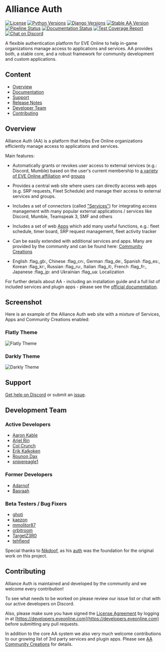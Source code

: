 # Alliance Auth

[![License](https://img.shields.io/badge/license-GPLv2-green)](https://pypi.org/project/allianceauth/)
[![Python Versions](https://img.shields.io/pypi/pyversions/allianceauth)](https://pypi.org/project/allianceauth/)
[![Django Versions](https://img.shields.io/pypi/djversions/allianceauth?label=django)](https://pypi.org/project/allianceauth/)
[![Stable AA Version](https://img.shields.io/pypi/v/allianceauth?label=release)](https://pypi.org/project/allianceauth/)
[![Pipeline Status](https://gitlab.com/allianceauth/allianceauth/badges/master/pipeline.svg)](https://gitlab.com/allianceauth/allianceauth/commits/master)
[![Documentation Status](https://readthedocs.org/projects/allianceauth/badge/?version=latest)](https://allianceauth.readthedocs.io/?badge=latest)
[![Test Coverage Report](https://gitlab.com/allianceauth/allianceauth/badges/master/coverage.svg)](https://gitlab.com/allianceauth/allianceauth/commits/master)
[![Chat on Discord](https://img.shields.io/discord/399006117012832262.svg)](https://discord.gg/fjnHAmk)

A flexible authentication platform for EVE Online to help in-game organizations manage access to applications and services. AA provides both, a stable core, and a robust framework for community development and custom applications.

## Content

- [Overview](#overview)
- [Documentation](https://allianceauth.rtfd.io)
- [Support](#support)
- [Release Notes](https://gitlab.com/allianceauth/allianceauth/-/releases)
- [Developer Team](#development-team)
- [Contributing](#contributing)

## Overview

Alliance Auth (AA) is a platform that helps Eve Online organizations efficiently manage access to applications and services.

Main features:

- Automatically grants or revokes user access to external services (e.g.: Discord, Mumble) based on the user's current membership to [a variety of EVE Online affiliation](https://allianceauth.readthedocs.io/en/latest/features/core/states/) and [groups](https://allianceauth.readthedocs.io/en/latest/features/core/groups/)

- Provides a central web site where users can directly access web apps (e.g. SRP requests, Fleet Schedule) and manage their access to external services and groups.

- Includes a set of connectors (called ["Services"](https://allianceauth.readthedocs.io/en/latest/features/services/)) for integrating access management with many popular external applications / services like Discord, Mumble, Teamspeak 3, SMF and others

- Includes a set of web [Apps](https://allianceauth.readthedocs.io/en/latest/features/apps/) which add many useful functions, e.g.: fleet schedule, timer board, SRP request management, fleet activity tracker

- Can be easily extended with additional services and apps. Many are provided by the community and can be found here: [Community Creations](https://gitlab.com/allianceauth/community-creations)

- English :flag_gb:, Chinese :flag_cn:, German :flag_de:, Spanish :flag_es:, Korean :flag_kr:, Russian :flag_ru:, Italian :flag_it:, French :flag_fr:, Japanese :flag_jp: and Ukrainian :flag_ua: Localization

For further details about AA - including an installation guide and a full list of included services and plugin apps - please see the [official documentation](https://allianceauth.rtfd.io).

## Screenshot

Here is an example of the Alliance Auth web site with a mixture of Services, Apps and Community Creations enabled:

### Flatly Theme

![Flatly Theme](docs/_static/images/promotion/SampleInstallation-Flatly.png)

### Darkly Theme

![Darkly Theme](docs/_static/images/promotion/SampleInstallation-Darkly.png)

## Support

[Get help on Discord](https://discord.gg/fjnHAmk) or submit an [issue](https://gitlab.com/allianceauth/allianceauth/issues).

## Development Team

### Active Developers

- [Aaron Kable](https://gitlab.com/aaronkable/)
- [Ariel Rin](https://gitlab.com/soratidus999/)
- [Col Crunch](https://gitlab.com/colcrunch/)
- [Erik Kalkoken](https://gitlab.com/ErikKalkoken/)
- [Rounon Dax](https://gitlab.com/ppfeufer)
- [snipereagle1](https://gitlab.com/mckernanin)

### Former Developers

- [Adarnof](https://gitlab.com/adarnof/)
- [Basraah](https://gitlab.com/basraah/)

### Beta Testers / Bug Fixers

- [ghoti](https://gitlab.com/ChainsawMcGinny/)
- [kaezon](https://github.com/kaezon/)
- [mmolitor87](https://gitlab.com/mmolitor87/)
- [orbitroom](https://github.com/orbitroom/)
- [TargetZ3R0](https://github.com/TargetZ3R0)
- [tehfiend](https://github.com/tehfiend/)

Special thanks to [Nikdoof](https://github.com/nikdoof/), as his [auth](https://github.com/nikdoof/test-auth) was the foundation for the original work on this project.

## Contributing

Alliance Auth is maintained and developed by the community and we welcome every contribution!

To see what needs to be worked on please review our issue list or chat with our active developers on Discord.

Also, please make sure you have signed the [License Agreement](https://developers.eveonline.com/resource/license-agreement) by logging in at [https://developers.eveonline.com](https://developers.eveonline.com) before submitting any pull requests.

In addition to the core AA system we also very much welcome contributions to our growing list of 3rd party services and plugin apps. Please see [AA Community Creations](https://gitlab.com/allianceauth/community-creations) for details.

